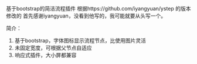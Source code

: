 基于bootstrap的简洁流程插件
根据https://github.com/iyangyuan/ystep 的版本修改的
首先感谢iyangyuan，没看到他写的，我可能就要从头写一个。

简介：
1. 基于bootstrap，字体图标显示流程节点，比使用图片灵活
2. 未固定宽度，可根据父节点自适应
3. 响应式插件，大小屏都兼容
